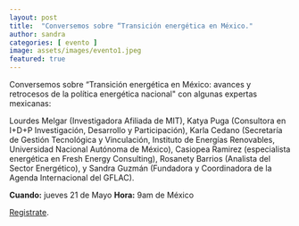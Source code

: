 ```yaml
---
layout: post
title:  "Conversemos sobre “Transición energética en México."
author: sandra
categories: [ evento ]
image: assets/images/evento1.jpeg
featured: true
---
```

Conversemos sobre “Transición energética en México: avances y retrocesos de la política energética nacional" con algunas expertas mexicanas: 


Lourdes Melgar (Investigadora Afiliada de MIT), Katya Puga (Consultora en I+D+P Investigación, Desarrollo y Participación), Karla Cedano (Secretaría de Gestión Tecnológica y Vinculación, Instituto de Energías Renovables, Universidad Nacional Autónoma de México), Casiopea Ramirez (especialista energética en Fresh Energy Consulting), Rosanety Barrios (Analista del Sector Energético), y Sandra Guzmán (Fundadora y Coordinadora de la Agenda Internacional del GFLAC).


**Cuando:** jueves 21 de Mayo 
**Hora:** 9am de México 

[Registrate][jekyll-docs].

[jekyll-docs]: https://docs.google.com/forms/d/e/1FAIpQLSd3362kGfvAgHRhVamazHSeFzdEkPyw5z4OmpROv6hAzzUnHA/closedform